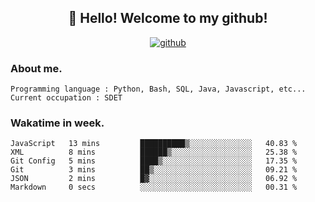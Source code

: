 <h2 align="center">👋 Hello! Welcome to my github! </h2>
<p align="center">
  <a href="https://github.com/usergwen"><img src="https://img.shields.io/badge/GitHub-24292e" alt="github"></a>
</p>

### About me.

```Plain Text
Programming language : Python, Bash, SQL, Java, Javascript, etc...
Current occupation : SDET
```
### Wakatime in week.

<!--START_SECTION:waka-->

```text
JavaScript   13 mins         ██████████▒░░░░░░░░░░░░░░   40.83 %
XML          8 mins          ██████▒░░░░░░░░░░░░░░░░░░   25.38 %
Git Config   5 mins          ████▒░░░░░░░░░░░░░░░░░░░░   17.35 %
Git          3 mins          ██▒░░░░░░░░░░░░░░░░░░░░░░   09.21 %
JSON         2 mins          █▓░░░░░░░░░░░░░░░░░░░░░░░   06.92 %
Markdown     0 secs          ░░░░░░░░░░░░░░░░░░░░░░░░░   00.31 %
```

<!--END_SECTION:waka-->
